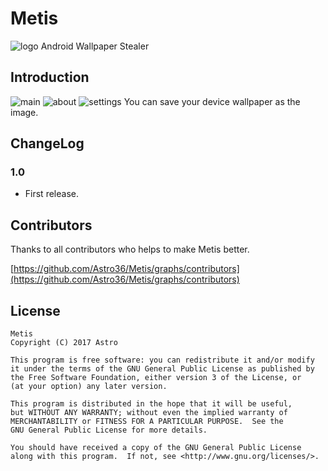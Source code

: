 # Metis
![logo](https://github.com/Astro36/Metis/blob/master/res/img_metis.png)
Android Wallpaper Stealer

## Introduction
![main](https://github.com/Astro36/Metis/blob/master/res/img_main.png)
![about](https://github.com/Astro36/Metis/blob/master/res/img_about.png)
![settings](https://github.com/Astro36/Metis/blob/master/res/img_settings.png)
You can save your device wallpaper as the image.

## ChangeLog

### 1.0
- First release.

## Contributors
Thanks to all contributors who helps to make Metis better.

[https://github.com/Astro36/Metis/graphs/contributors](https://github.com/Astro36/Metis/graphs/contributors)

## License
	Metis
    Copyright (C) 2017 Astro

    This program is free software: you can redistribute it and/or modify
    it under the terms of the GNU General Public License as published by
    the Free Software Foundation, either version 3 of the License, or
    (at your option) any later version.

    This program is distributed in the hope that it will be useful,
    but WITHOUT ANY WARRANTY; without even the implied warranty of
    MERCHANTABILITY or FITNESS FOR A PARTICULAR PURPOSE.  See the
    GNU General Public License for more details.

    You should have received a copy of the GNU General Public License
    along with this program.  If not, see <http://www.gnu.org/licenses/>.